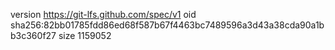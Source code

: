 version https://git-lfs.github.com/spec/v1
oid sha256:82bb01785fdd86ed68f587b67f4463bc7489596a3d43a38cda90a1bb3c360f27
size 1159052
